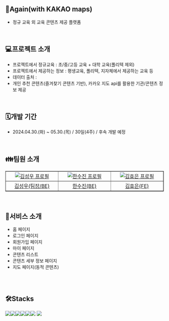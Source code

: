## 🦉Again(with KAKAO maps)
- 정규 교육 외 교육 콘텐츠 제공 플랫폼
<br>

## 💻프로젝트 소개
- 프로젝트에서 정규교육 : 초/중/고등 교육 + 대학 교육(폴리텍 제외)
- 프로젝트에서 제공하는 정보 : 평생교육, 폴리텍, 지자체에서 제공하는 교육 등
- 데이터 출처 : 
- 개인 추천 콘텐츠(즐겨찾기 콘텐츠 기반), 카카오 지도 api를 활용한 기관/콘텐츠 정보 제공
<br>

## 🗓️개발 기간
- 2024.04.30.(화) ~ 05.30.(목) / 30일(4주) / 후속 개발 예정
<br>

## 👪팀원 소개 
<table border='1'>
 <tr>
  <td align="center" width="150px">
   <a href='https://github.com/wooookim' target='_blank'>
    <img src='https://avatars.githubusercontent.com/u/137133359?v=4' alt='김성우 프로필'>
   </a>
  </td>
  <td align="center" width="150px">
   <a href='https://github.com/Soojin6943' target='_blank'>
    <img src='https://avatars.githubusercontent.com/u/159032295?v=4' alt='한수진 프로필'>
   </a>
  </td>
  <td align="center" width="150px">
   <a href='https://github.com/amaris0000' target='_blank'>
    <img src='https://avatars.githubusercontent.com/u/115960024?v=4' alt='김효은 프로필'>
   </a>
  </td>
 </tr>

 <tr>
  <td align="center" width="150px">
   <a href='https://github.com/wooookim' target='_blank'>
    김성우(팀장/BE)
   </a>
  </td>
  <td align="center" width="150px">
   <a href='https://github.com/Soojin6943' target='_blank'>
    한수진(BE)
   </a>
  </td>
  <td align="center" width="150px">
   <a href='https://github.com/amaris0000' target='_blank'>
    김효은(FE)
   </a>
  </td>
 </tr>
</table>
<br>


## 👀서비스 소개
- 홈 페이지
- 로그인 페이지
- 회원가입 페이지
- 마이 페이지
- 콘텐츠 리스트
- 콘텐츠 세부 정보 페이지
- 지도 페이지(동적 콘텐츠)

<br>
<br>



## 🛠️Stacks
<img src="https://img.shields.io/badge/Python-3776AB?style=for-the-badge&logo=Python&logoColor=white"><img src="https://img.shields.io/badge/django-092E20?style=for-the-badge&logo=django&logoColor=white"><img src="https://img.shields.io/badge/HTML5-E34F26?style=for-the-badge&logo=HTML5&logoColor=white"><img src="https://img.shields.io/badge/CSS3-1572B6?style=for-the-badge&logo=CSS3&logoColor=white"><img src="https://img.shields.io/badge/JavaScript-F7DF1E?style=for-the-badge&logo=JavaScript&logoColor=white"><img src="https://img.shields.io/badge/github-181717?style=for-the-badge&logo=github&logoColor=white">
  <img src="https://img.shields.io/badge/git-F05032?style=for-the-badge&logo=git&logoColor=white">
